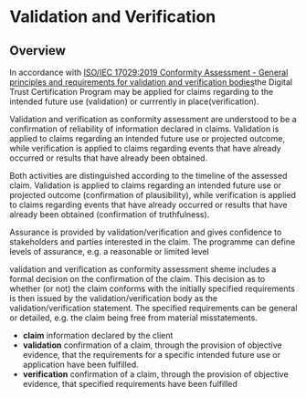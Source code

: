 # Validation and Verification

## Overview

In accordance with [ISO/IEC 17029:2019 Conformity Assessment - General principles and requirements for validation and verification bodies](https://www.iso.org/standard/29352.html)the Digital Trust Certification Program may be applied for claims regarding to the intended future use (validation) or currrently in place(verification).

Validation and verification as conformity assessment are understood to be a confirmation of reliability of information declared in claims. Validation is applied to claims regarding an intended future use or projected outcome, while verification is applied to claims regarding events that have already occurred or results that have already been obtained. 

Both activities are distinguished according to the timeline of the assessed claim. Validation is applied to claims regarding an intended future use or projected outcome (confirmation of plausibility), while verification is applied to claims regarding events that have already occurred or results that have already been obtained (confirmation of truthfulness).

Assurance is provided by validation/verification and gives confidence to stakeholders and parties interested in the claim. The programme can define levels of assurance, e.g. a reasonable or limited level

validation and verification as conformity assessment sheme includes a formal decision on the confirmation of the claim. This decision as to whether (or not) the claim conforms with the initially specified requirements is then issued by the validation/verification body as the validation/verification statement. The specified requirements can be general or detailed, e.g. the claim being free from material misstatements.

* **claim** information declared by the client
* **validation** confirmation of a claim, through the provision of objective evidence, that the requirements for a
specific intended future use or application have been fulfilled.
* **verification** confirmation of a claim, through the provision of objective evidence, that specified requirements
have been fulfilled